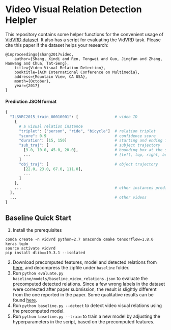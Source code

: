 # Video Visual Relation Detection Helpler

This repository contains some helper functions for the convenient usage of [VidVRD dataset](http://lms.comp.nus.edu.sg/research/VidVRD.html). It also has a script for evaluating the VidVRD task.
Please cite this paper if the dataset helps your research:
```
@inproceedings{shang2017video,
    author={Shang, Xindi and Ren, Tongwei and Guo, Jingfan and Zhang, Hanwang and Chua, Tat-Seng},
    title={Video Visual Relation Detection},
    booktitle={ACM International Conference on Multimedia},
    address={Mountain View, CA USA},
    month={October},
    year={2017}
}
```

#### Prediction JSON format
```python
{
  "ILSVRC2015_train_00010001": [                # video ID
    { 
      # a visual relation instance
      "triplet": ["person", "ride", "bicycle"]  # relation triplet
      "score": 0.9                              # confidence score
      "duration": [15, 150]                     # starting and ending frame IDs
      "sub_traj": [                             # subject trajectory
        [9.0, 10.0, 45.0, 20.0],                # bounding box at the starting frame
        ...                                     # [left, top, right, bottom]
      ]
      "obj_traj": [                             # object trajectory
        [22.0, 23.0, 67.0, 111.0],
        ...
      ]
    },
    ...                                         # other instances predicted for this video
  ],
  ...                                           # other videos
}
```

## Baseline Quick Start
1. Install the prerequisites
```
conda create -n vidvrd python=2.7 anaconda cmake tensorflow=1.8.0 keras tqdm
source activate vidvrd
pip install dlib==19.3.1 --isolated
``` 
2. Download precomputed features, model and detected relations from [here](http://dl.nextcenter.org/public/nuswide/VidVRD-baseline-precomputed.zip), and decompress the zipfile under `baseline` folder.
3. Run `python evaluate.py baseline/models/baseline_video_relations.json` to evaluate the precomputed detected relations. Since a few wrong labels in the dataset were corrected after paper submission, the result is slightly different from the one reported in the paper. Some qualitative results can be found [here](http://mm.zl.io).
4. Run `python baseline.py --detect` to detect video visual relations using the precomputed model.
5. Run `python baseline.py --train` to train a new model by adjusting the hyperparameters in the script, based on the precomputed features.

